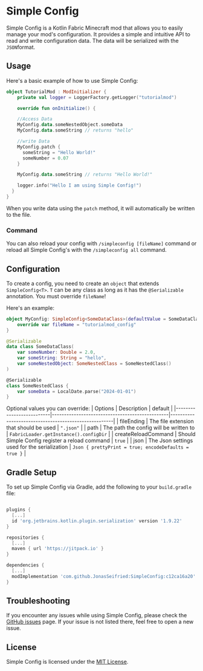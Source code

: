 # Simple Config

Simple Config is a Kotlin Fabric Minecraft mod that allows you to easily manage your mod's configuration. It provides a simple and intuitive API to read and write configuration data. The data will be serialized with the `JSON`format.

## Usage

Here's a basic example of how to use Simple Config:
``` kotlin
object TutorialMod : ModInitializer {
    private val logger = LoggerFactory.getLogger("tutorialmod")

	override fun onInitialize() {

    //Access Data
    MyConfig.data.someNestedObject.someData
    MyConfig.data.someString // returns "hello"

    //write Data
    MyConfig.patch {
      someString = "Hello World!"
      someNumber = 0.07
    }

    MyConfig.data.someString // returns "Hello World!"

    logger.info("Hello I am using Simple Config!")
  }
}
```
When you write data using the `patch` method, it will automatically be written to the file.

### Command

You can also reload your config with `/simpleconfig [fileName]` command or reload all Simple Config's with the `/simpleconfig all` command.

## Configuration

To create a config, you need to create an `object` that extends `SimpleConfig<T>`. `T` can be any class as long as it has the `@Serializable` annotation. You must override `fileName`!

Here's an example:
``` kotlin
object MyConfig: SimpleConfig<SomeDataClass>(defaultValue = SomeDataClass()) {
	override var fileName = "tutorialmod_config"
}

@Serializable
data class SomeDataClass(
	var someNumber: Double = 2.0,
	var someString: String = "hello",
	var someNestedObject: SomeNestedClass = SomeNestedClass()
)

@Serializable
class SomeNestedClass {
	var someData = LocalDate.parse("2024-01-01")
}
```
Optional values you can override:
| Options                  | Description                                    | default                                              |
|--------------------------|------------------------------------------------|------------------------------------------------------|
| fileEnding               | The file extension that should be used         | `".json"`                                            |
| path                     | The path the config will be written to         | `FabricLoader.getInstance().configDir`               |
| createReloadCommand      | Should Simple Config register a reload command | `true`                                               |
| json                     | The Json settings used for the serialization   | `Json { prettyPrint = true; encodeDefaults = true }` |

## Gradle Setup  
To set up Simple Config via Gradle, add the following to your `build.gradle` file:
``` gradle

plugins {
  [...]
  id 'org.jetbrains.kotlin.plugin.serialization' version '1.9.22'
}

repositories {
  [...]
  maven { url 'https://jitpack.io' }
}

dependencies {
  [...]
  modImplementation 'com.github.JonasSeifried:SimpleConfig:c12ca16a20'
}
```

## Troubleshooting
If you encounter any issues while using Simple Config, please check the [GitHub issues](https://github.com/JonasSeifried/SimpleConfig/issues) page. If your issue is not listed there, feel free to open a new issue.

## License
Simple Config is licensed under the [MIT License](https://github.com/JonasSeifried/SimpleConfig/blob/main/LICENSE).

